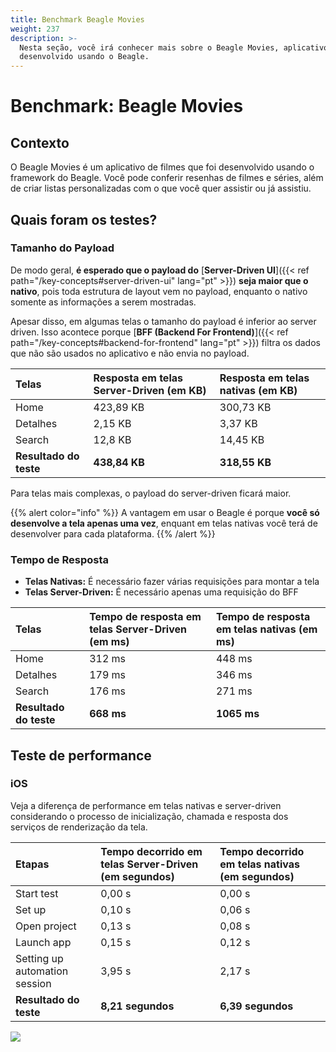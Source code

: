 ```yaml
---
title: Benchmark Beagle Movies
weight: 237
description: >-
  Nesta seção, você irá conhecer mais sobre o Beagle Movies, aplicativo
  desenvolvido usando o Beagle.
---
```


# Benchmark: Beagle Movies

## Contexto

O Beagle Movies é um aplicativo de filmes que foi desenvolvido usando o framework do Beagle. Você pode conferir resenhas de filmes e séries, além de criar listas personalizadas com o que você quer assistir ou já assistiu.

## Quais foram os testes?

### Tamanho do Payload

De modo geral, **é esperado que o payload do** [**Server-Driven UI**]({{< ref path="/key-concepts#server-driven-ui" lang="pt" >}}) **seja maior que o nativo**, pois toda estrutura de layout vem no payload, enquanto o nativo somente as informações a serem mostradas.

Apesar disso, em algumas telas o tamanho do payload é inferior ao server driven. Isso acontece porque [**BFF \(Backend For Frontend\)**]({{< ref path="/key-concepts#backend-for-frontend" lang="pt" >}}) filtra os dados que não são usados no aplicativo e não envia no payload.

| Telas                  | Resposta em telas Server-Driven \(em KB\) | Resposta em telas nativas \(em KB\) |
| :--------------------- | :---------------------------------------- | :---------------------------------- |
| Home                   | 423,89 KB                                 | 300,73 KB                           |
| Detalhes               | 2,15 KB                                   | 3,37 KB                             |
| Search                 | 12,8 KB                                   | 14,45 KB                            |
| **Resultado do teste** | **438,84 KB**                             | **318,55 KB**                       |

Para telas mais complexas, o payload do server-driven ficará maior.

{{% alert color="info" %}}
A vantagem em usar o Beagle é porque **você só desenvolve a tela apenas uma vez**, enquant em telas nativas você terá de desenvolver para cada plataforma.
{{% /alert %}}

### Tempo de Resposta

- **Telas Nativas:** É necessário fazer várias requisições para montar a tela
- **Telas Server-Driven:** É necessário apenas uma requisição do BFF

| Telas                  | Tempo de resposta em telas Server-Driven \(em ms\) | Tempo de resposta em telas nativas \(em ms\) |
| :--------------------- | :------------------------------------------------- | :------------------------------------------- |
| Home                   | 312 ms                                             | 448 ms                                       |
| Detalhes               | 179 ms                                             | 346 ms                                       |
| Search                 | 176 ms                                             | 271 ms                                       |
| **Resultado do teste** | **668 ms**                                         | **1065 ms**                                  |

## Teste de performance

### iOS

Veja a diferença de performance em telas nativas e server-driven considerando o processo de inicialização, chamada e resposta dos serviços de renderização da tela.

| Etapas                        | Tempo decorrido em telas Server-Driven \(em segundos\) | Tempo decorrido em telas nativas \(em segundos\) |
| :---------------------------- | :----------------------------------------------------- | :----------------------------------------------- |
| Start test                    | 0,00 s                                                 | 0,00 s                                           |
| Set up                        | 0,10 s                                                 | 0,06 s                                           |
| Open project                  | 0,13 s                                                 | 0,08 s                                           |
| Launch app                    | 0,15 s                                                 | 0,12 s                                           |
| Setting up automation session | 3,95 s                                                 | 2,17 s                                           |
| **Resultado do teste**        | **8,21 segundos**                                      | **6,39 segundos**                                |

![](/shared/comparativo-ios-v1-1-.gif)
